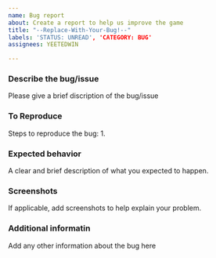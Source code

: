 ```yaml
---
name: Bug report
about: Create a report to help us improve the game
title: "--Replace-With-Your-Bug!--"
labels: 'STATUS: UNREAD', 'CATEGORY: BUG'
assignees: YEETEDWIN

---
```


### **Describe the bug/issue**

Please give a brief discription of the bug/issue

### **To Reproduce**

Steps to reproduce the bug:
1. 

### **Expected behavior**

A clear and brief description of what you expected to happen.

### **Screenshots**

If applicable, add screenshots to help explain your problem.

### **Additional informatin**

Add any other information about the bug here
